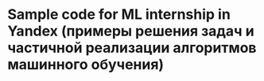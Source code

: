 # Sample code for ML internship in Yandex (примеры решения задач и частичной реализации алгоритмов машинного обучения)

